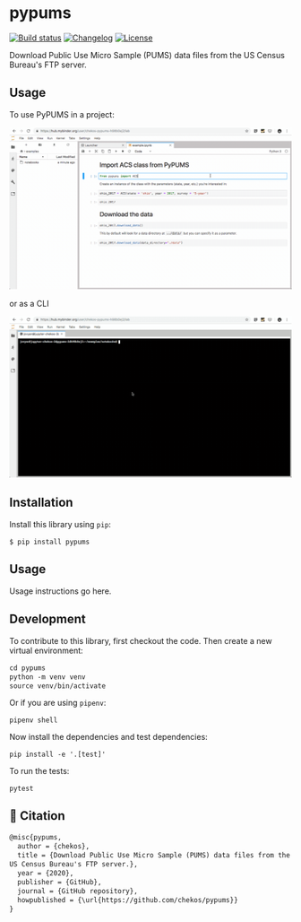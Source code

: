 # pypums

[![Build status](https://github.com/chekos/pypums/workflows/build/badge.svg?branch=master&event=push)](https://github.com/chekos/pypums/actions?query=workflow%3Abuild)
[![Changelog](https://img.shields.io/github/v/release/chekos/pypums?include_prereleases&label=changelog)](https://github.com/chekos/pypums/releases)
[![License](https://img.shields.io/github/license/chekos/pypums)](https://github.com/chekos/pypums/blob/master/LICENSE)

Download Public Use Micro Sample (PUMS) data files from the US Census Bureau's FTP server.

## Usage


To use PyPUMS in a project:

![on a jupyter notebook](https://github.com/chekos/pypums/blob/main/docs/static/usage.gif?raw=true)

or as a CLI

![as a CLI](https://github.com/chekos/pypums/blob/main/docs/static/cli.gif?raw=true)

## Installation

Install this library using `pip`:

    $ pip install pypums

## Usage

Usage instructions go here.

## Development

To contribute to this library, first checkout the code. Then create a new virtual environment:

    cd pypums
    python -m venv venv
    source venv/bin/activate

Or if you are using `pipenv`:

    pipenv shell

Now install the dependencies and test dependencies:

    pip install -e '.[test]'

To run the tests:

    pytest

## 📃 Citation

```
@misc{pypums,
  author = {chekos},
  title = {Download Public Use Micro Sample (PUMS) data files from the US Census Bureau's FTP server.},
  year = {2020},
  publisher = {GitHub},
  journal = {GitHub repository},
  howpublished = {\url{https://github.com/chekos/pypums}}
}
```
